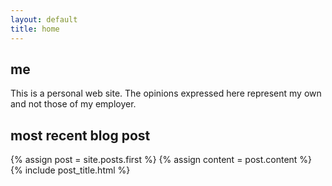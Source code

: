 ```yaml
---
layout: default
title: home
---
```

 <h2>me</h2>
<p>This is a personal web site. The opinions expressed here represent my own and not those of my employer.</p>
<h2>most recent blog post</h2>
<div class="blog-index">  
  {% assign post = site.posts.first %}
  {% assign content = post.content %}
  {% include post_title.html %}
</div>
